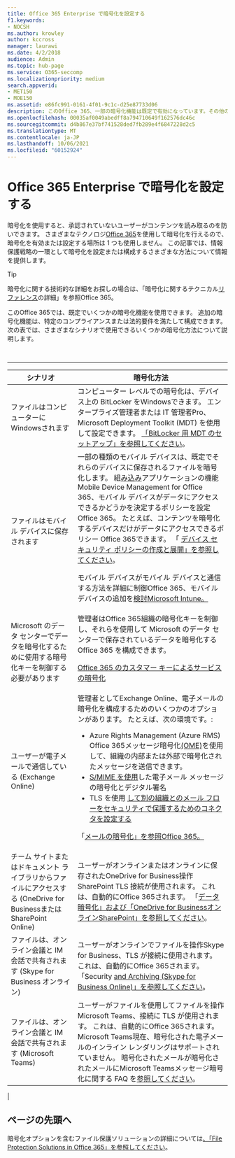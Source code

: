 ```yaml
---
title: Office 365 Enterprise で暗号化を設定する
f1.keywords:
- NOCSH
ms.author: krowley
author: kccross
manager: laurawi
ms.date: 4/2/2018
audience: Admin
ms.topic: hub-page
ms.service: O365-seccomp
ms.localizationpriority: medium
search.appverid:
- MET150
- MOE150
ms.assetid: e86fc991-0161-4f01-9c1c-d25e87733d06
description: このOffice 365、一部の暗号化機能は既定で有効になっています。その他の機能は、特定のコンプライアンスまたは法的要件を満たするように構成できます。
ms.openlocfilehash: 00035af0049abedff8a794710649f162576dc46c
ms.sourcegitcommit: d4b867e37bf741528ded7fb289e4f6847228d2c5
ms.translationtype: MT
ms.contentlocale: ja-JP
ms.lasthandoff: 10/06/2021
ms.locfileid: "60152924"
---
```

# <a name="set-up-encryption-in-office-365-enterprise"></a>Office 365 Enterprise で暗号化を設定する

暗号化を使用すると、承認されていないユーザーがコンテンツを読み取るのを防いできます。 さまざまなテクノロジ[Office 365](encryption.md)を使用して暗号化を行えるので、暗号化を有効または設定する場所は 1 つも使用しません。 この記事では、情報保護戦略の一環として暗号化を設定または構成するさまざまな方法について情報を提供します。

> [!TIP]
> 暗号化に関する技術的な詳細をお探しの場合は、「暗号化に関するテクニカル[リファレンス](technical-reference-details-about-encryption.md)の詳細」を参照Office 365。

このOffice 365では、既定でいくつかの暗号化機能を使用できます。 追加の暗号化機能は、特定のコンプライアンスまたは法的要件を満たして構成できます。 次の表では、さまざまなシナリオで使用できるいくつかの暗号化方法について説明します。

<br>

****

|シナリオ|暗号化方法|
|---|---|
|ファイルはコンピューターにWindowsされます|コンピューター レベルでの暗号化は、デバイス上の BitLocker をWindowsできます。 エンタープライズ管理者または IT 管理者Pro、Microsoft Deployment Toolkit (MDT) を使用して設定できます。 [「BitLocker 用 MDT のセットアップ」を参照してください](/windows/deployment/deploy-windows-mdt/set-up-mdt-for-bitlocker)。|
|ファイルはモバイル デバイスに保存されます|一部の種類のモバイル デバイスは、既定でそれらのデバイスに保存されるファイルを暗号化します。 組[み込み](https://support.microsoft.com/office/capabilities-of-built-in-mobile-device-management-for-microsoft-365-a1da44e5-7475-4992-be91-9ccec25905b0)アプリケーションの機能Mobile Device Management for Office 365、モバイル デバイスがデータにアクセスできるかどうかを決定するポリシーを設定Office 365。 たとえば、コンテンツを暗号化するデバイスだけがデータにアクセスできるポリシー Office 365できます。 「 [デバイス セキュリティ ポリシーの作成と展開」を参照してください](https://support.microsoft.com/office/create-and-deploy-device-security-policies-d310f556-8bfb-497b-9bd7-fe3c36ea2fd6)。 <p> モバイル デバイスがモバイル デバイスと通信する方法を詳細に制御Office 365、モバイル デバイスの追加を[検討Microsoft Intune。](/mem/intune/fundamentals/setup-steps)|
|Microsoft のデータ センターでデータを暗号化するために使用する暗号化キーを制御する必要があります|管理者はOffice 365組織の暗号化キーを制御し、それらを使用して Microsoft のデータ センターで保存されているデータを暗号化する Office 365 を構成できます。 <p> [Office 365 のカスタマー キーによるサービスの暗号化](customer-key-overview.md)|
|ユーザーが電子メールで通信している (Exchange Online)|管理者としてExchange Online、電子メールの暗号化を構成するためのいくつかのオプションがあります。 たとえば、次の環境です。: <ul><li>Azure Rights Management (Azure RMS) Office 365メッセージ暗号化[(OME)](set-up-new-message-encryption-capabilities.md)を使用して、組織の内部または外部で暗号化されたメッセージを送信できます。</li><li>[S/MIME を使用](/exchange/security-and-compliance/smime-exo/smime-exo)した電子メール メッセージの暗号化とデジタル署名</li><li>TLS を使用 [して別の組織とのメール フローをセキュリティで保護するためのコネクタを設定する](/exchange/mail-flow-best-practices/use-connectors-to-configure-mail-flow/set-up-connectors-for-secure-mail-flow-with-a-partner)</li></ul> <p> 「[メールの暗号化」を参照Office 365。](./email-encryption.md)|
|チーム サイトまたはドキュメント ライブラリからファイルにアクセスする (OneDrive for Businessまたは SharePoint Online)|ユーザーがオンラインまたはオンラインに保存されたOneDrive for Business操作SharePoint TLS 接続が使用されます。 これは、自動的にOffice 365されます。 「[データ暗号化」および「OneDrive for BusinessオンラインSharePoint」を参照してください](./data-encryption-in-odb-and-spo.md)。|
|ファイルは、オンライン会議と IM 会話で共有されます (Skype for Business オンライン)|ユーザーがオンラインでファイルを操作Skype for Business、TLS が接続に使用されます。 これは、自動的にOffice 365されます。 「Security [and Archiving (Skype for Business Online)」を参照してください](/office365/servicedescriptions/skype-for-business-online-service-description/skype-for-business-online-features)。|
|ファイルは、オンライン会議と IM 会話で共有されます (Microsoft Teams)|ユーザーがファイルを使用してファイルを操作Microsoft Teams、接続に TLS が使用されます。 これは、自動的にOffice 365されます。 Microsoft Teams現在、暗号化された電子メールのインライン レンダリングはサポートされていません。 暗号化されたメールが暗号化されたメールにMicrosoft Teamsメッセージ暗号化に関する FAQ を[参照してください](./ome-faq.yml#can-i-automatically-remove-encryption-on-incoming-and-outgoing-mail-)。|
|

## <a name="additional-information"></a>ページの先頭へ

暗号化オプションを含むファイル保護ソリューションの詳細については[、「File Protection Solutions in Office 365」を参照してください](https://www.microsoft.com/download/details.aspx?id=55523)。
